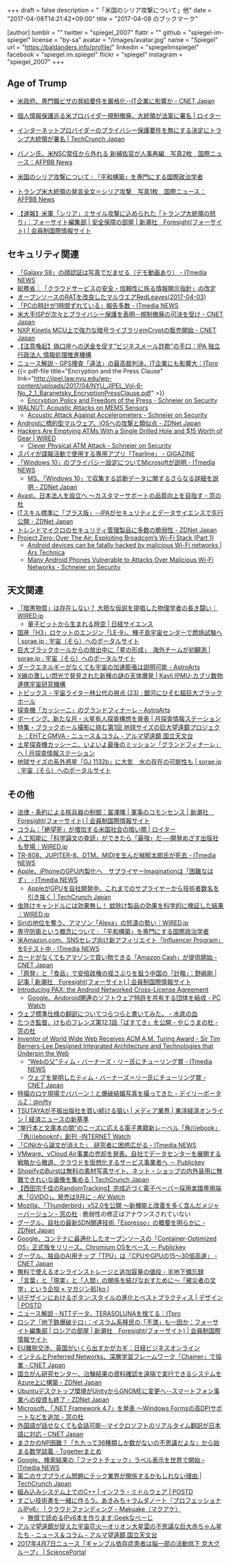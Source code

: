 +++
draft = false
description = "「米国のシリア攻撃について」他"
date = "2017-04-08T14:21:42+09:00"
title = "2017-04-08 のブックマーク"

[author]
  tumblr = ""
  twitter = "spiegel_2007"
  flattr = ""
  github = "spiegel-im-spiegel"
  license = "by-sa"
  avatar = "/images/avatar.jpg"
  name = "Spiegel"
  url = "https://baldanders.info/profile/"
  linkedin = "spiegelimspiegel"
  facebook = "spiegel.im.spiegel"
  flickr = "spiegel"
  instagram = "spiegel_2007"
+++

## Age of Trump

- [米政府、専門職ビザの発給要件を厳格化--IT企業に影響か - CNET Japan](https://japan.cnet.com/article/35099211/)
- [個人情報保護巡る米プロバイダー規制撤廃、大統領が法案に署名 | ロイター](http://jp.reuters.com/article/usa-internet-trump-idJPKBN176015)
- [インターネットプロバイダーのプライバシー保護要件を無にする決定にトランプ大統領が署名 | TechCrunch Japan](https://techcrunch.com/2017/04/03/trump-signs-resolution-removing-privacy-requirements-for-internet-providers/)
- [バノン氏、米NSC常任から外れる 新補佐官が人事再編　写真2枚　国際ニュース：AFPBB News](http://www.afpbb.com/articles/-/3124075)

- [米国のシリア攻撃について : 「平和構築」を専門にする国際政治学者](http://shinodahideaki.blog.jp/archives/15911911.html)
- [トランプ米大統領の発言全文＝シリア攻撃　写真1枚　国際ニュース：AFPBB News](http://www.afpbb.com/articles/-/3124318)
- [【速報】米軍「シリア」ミサイル攻撃に込められた「トランプ大統領の怒り」：フォーサイト編集部 | 安全保障の部屋 | 新潮社　Foresight(フォーサイト) | 会員制国際情報サイト](http://www.fsight.jp/articles/-/42179)

## セキュリティ関連

- [「Galaxy S8」の顔認証は写真でだませる（デモ動画あり） - ITmedia NEWS](http://www.itmedia.co.jp/news/articles/1704/03/news051.html)
- [総務省｜「クラウドサービスの安全・信頼性に係る情報開示指針」の改定](http://www.soumu.go.jp/menu_news/s-news/01ryutsu02_02000167.html)
- [オープンソースのRATを改良したマルウエアRedLeaves(2017-04-03)](https://www.jpcert.or.jp/magazine/acreport-redleaves.html)
- [「PCの時計が1時間ずれている」報告多数 - ITmedia NEWS](http://www.itmedia.co.jp/news/articles/1704/03/news076.html)
- [米大手ISPが次々とプライバシー保護を表明--規制撤廃の可決を受け - CNET Japan](https://japan.cnet.com/article/35099142/)
- [NXP Kinetis MCU上で強力な暗号ライブラリemCryptの販売開始 - CNET Japan](https://japan.cnet.com/release/30186098/)
- [【注意喚起】偽口座への送金を促す“ビジネスメール詐欺”の手口：IPA 独立行政法人 情報処理推進機構](http://www.ipa.go.jp/security/announce/20170403-bec.html)
- [ニュース解説 - GPS捜査「違法」の最高裁判決、IT企業にも影響大：ITpro](http://itpro.nikkeibp.co.jp/atcl/column/14/346926/033000910/)
- {{< pdf-file title="Encryption and the Press Clause" link="http://jipel.law.nyu.edu/wp-content/uploads/2017/04/NYU_JIPEL_Vol-6-No_2_1_Baranetsky_EncryptionPressClause.pdf" >}}
    - [Encryption Policy and Freedom of the Press - Schneier on Security](https://www.schneier.com/blog/archives/2017/04/encryption_poli.html)
- [WALNUT: Acoustic Attacks on MEMS Sensors](https://spqr.eecs.umich.edu/walnut/)
    - [Acoustic Attack Against Accelerometers - Schneier on Security](https://www.schneier.com/blog/archives/2017/04/acoustic_attack.html)
- [Androidに標的型マルウェア、iOSへの攻撃と類似点 - ZDNet Japan](https://japan.zdnet.com/article/35099258/)
- [Hackers Are Emptying ATMs With a Single Drilled Hole and $15 Worth of Gear | WIRED](https://www.wired.com/2017/04/hackers-emptying-atms-drill-15-worth-gear/)
    - [Clever Physical ATM Attack - Schneier on Security](https://www.schneier.com/blog/archives/2017/04/clever_physical.html)
- [スパイが諜報活動で使用する専用アプリ「Tearline」 - GIGAZINE](http://gigazine.net/news/20170407-tearline-spy-app/)
- [「Windows 10」のプライバシー設定についてMicrosoftが説明 - ITmedia NEWS](http://www.itmedia.co.jp/news/articles/1704/06/news094.html)
    - [MS、「Windows 10」で収集する診断データに関するさらなる詳細を説明 - ZDNet Japan](https://japan.zdnet.com/article/35099346/)
- [Avast、日本法人を設立へ ～カスタマーサポートの品質向上を目指す - 窓の杜](http://forest.watch.impress.co.jp/docs/news/1053544.html)
- [ITスキル標準に「プラス版」--IPAがセキュリティとデータサイエンスで先行公開 - ZDNet Japan](https://japan.zdnet.com/article/35099443/)
- [トレンドマイクロのセキュリティ管理製品に多数の脆弱性 - ZDNet Japan](https://japan.zdnet.com/article/35099446/)
- [Project Zero: Over The Air: Exploiting Broadcom’s Wi-Fi Stack (Part 1)](https://googleprojectzero.blogspot.jp/2017/04/over-air-exploiting-broadcoms-wi-fi_4.html)
    - [Android devices can be fatally hacked by malicious Wi-Fi networks | Ars Technica](https://arstechnica.com/security/2017/04/wide-range-of-android-phones-vulnerable-to-device-hijacks-over-wi-fi/)
    - [Many Android Phones Vulnerable to Attacks Over Malicious Wi-Fi Networks - Schneier on Security](https://www.schneier.com/blog/archives/2017/04/many_android_ph.html)

## 天文関連

- [「暗黒物質」は存在しない？ 大胆な仮説を提唱した物理学者の長き闘い｜WIRED.jp](http://wired.jp/2017/04/02/case-dark-matter/)
    - [量子ビットから生まれる時空 | 日経サイエンス](http://www.nikkei-science.com/201704_040.html)
- [国産「H3」ロケットのエンジン「LE-9」、種子島宇宙センターで燃焼試験へ | sorae.jp : 宇宙（そら）へのポータルサイト](http://sorae.jp/10/2017_04_03_h3.html)
- [巨大ブラックホールからの放出中に「星の形成」　海外チームが初観測 | sorae.jp : 宇宙（そら）へのポータルサイト](http://sorae.jp/030201/2017_04_04_black.html)
- [ダークエネルギーがなくても宇宙の加速膨張は説明可能 - AstroArts](http://www.astroarts.co.jp/article/hl/a/9044_darkenergy)
- [X線の激しい閃光で発見された新種の謎の天体爆発 | Kavli IPMU-カブリ数物連携宇宙研究機構](http://www.ipmu.jp/ja/20170331-Chandra-CDF-S)
- [トピックス - 宇宙ライター林公代の視点 (23) : 銀河にひそむ超巨大ブラックホール](http://subarutelescope.org/Topics/2017/04/03/j_index.html)
- [探査機「カッシーニ」のグランドフィナーレ - AstroArts](http://www.astroarts.co.jp/article/hl/a/9047_cassini)
- [ボーイング、新たな月・火星有人探査構想を発表 | 月探査情報ステーション](http://moonstation.jp/blog/lunarexp/boeing-annouces-new-deep-space-transit-and-transport-system-for-future-moon-and-mars-missions)
- [特集・ブラックホール撮影に挑む第1回 地球サイズの巨大望遠鏡プロジェクト：EHTとGMVA - ニュース＆コラム - アルマ望遠鏡 国立天文台](http://alma.mtk.nao.ac.jp/j/news/alma/2017/04051_ehtgmva.html)
- [土星探査機カッシーニ、いよいよ最後のミッション「グランドフィナーレ」へ | 月探査情報ステーション](http://moonstation.jp/blog/planetaryexp/cassini/cassini-to-start-its-grand-finale-mission-until-last-plunge-in-september)
- [地球サイズの系外惑星「GJ 1132b」に大気　水の存在の可能性も | sorae.jp : 宇宙（そら）へのポータルサイト](http://sorae.jp/10/2017_04_07_taiki.html)

## その他

- [法律・条約による核兵器の制御：冨澤暉 | 軍事のコモンセンス | 新潮社　Foresight(フォーサイト) | 会員制国際情報サイト](http://www.fsight.jp/articles/-/42159)
- [コラム：「絶望死」が増加する米国社会の暗い闇 | ロイター](http://jp.reuters.com/article/usa-death-failure-column-idJPKBN17218X)
- [人工知能に「科学論文の査読」ができたら「最強」だ──開発めざす出版社も登場｜WIRED.jp](http://wired.jp/2017/04/03/ai-can-solve-peer-review/)
- [TR-808、JUPITER-8、DTM、MIDIを生んだ梯郁太郎氏が死去 - ITmedia NEWS](http://www.itmedia.co.jp/news/articles/1704/02/news026.html)
- [Apple、iPhoneのGPU内製化へ　サプライヤーImaginationは「困難なはず」 - ITmedia NEWS](http://www.itmedia.co.jp/news/articles/1704/04/news056.html)
    - [AppleがGPUを自社開発中、これまでのサプライヤーから技術者数名を引き抜く | TechCrunch Japan](https://techcrunch.com/2017/04/03/apple-gpu-tech/)
- [虫除けキャンドルには効果無し！ 蚊除け製品の効果を科学的に検証した結果｜WIRED.jp](http://wired.jp/2017/04/02/in-high-tech-mimic-of-your-patio-scientists-find-the-best-mosquito-deterrent/)
- [Siriの地位を奪う、アマゾン「Alexa」の怒濤の勢い｜WIRED.jp](http://wired.jp/2017/04/03/best-iphone-assistant/)
- [専守防衛という概念について : 「平和構築」を専門にする国際政治学者](http://shinodahideaki.blog.jp/archives/15735486.html)
- [米Amazon.com、SNSセレブ向け新アフィリエイト「Influencer Program」をβテスト中 - ITmedia NEWS](http://www.itmedia.co.jp/news/articles/1704/03/news061.html)
- [カードがなくてもアマゾンで買い物できる「Amazon Cash」が提供開始 - CNET Japan](https://japan.cnet.com/article/35099192/)
- [「原発」と「食品」で安倍政権の揺さぶりを狙う中国の「計略」：野嶋剛 | 記事 | 新潮社　Foresight(フォーサイト) | 会員制国際情報サイト](http://www.fsight.jp/articles/-/42165)
- [Introducing PAX: the Android Networked Cross-License Agreement](https://blog.google/topics/public-policy/introducing-pax-android-networked-cross-license-agreement/)
    - [Google、Andoroid関連のソフトウェア特許を共有する団体を結成 - PC Watch](http://pc.watch.impress.co.jp/docs/news/1053025.html)
- [ウェブ標準仕様の翻訳についてつらつらと書いてみた。 - 水底の血](http://momdo.hatenablog.jp/entry/20170404/1491302373)
- [たつき監督、けものフレンズ第12.1話「ばすてき」を公開 - やじうまの杜 - 窓の杜](http://forest.watch.impress.co.jp/docs/serial/yajiuma/1053179.html)
- [Inventor of World Wide Web Receives ACM A.M. Turing Award - Sir Tim Berners-Lee Designed Integrated Architecture and Technologies that Underpin the Web](http://awards.acm.org/about/2016-turing)
    - [“Webの父”ティム・バーナーズ・リー氏にチューリング賞 - ITmedia NEWS](http://www.itmedia.co.jp/news/articles/1704/05/news065.html)
    - [ウェブを発明したティム・バーナーズ＝リー氏にチューリング賞 - CNET Japan](https://japan.cnet.com/article/35099270/)
- [特撮のロケ現場でババーン！と爆破結婚写真を撮ってきた - デイリーポータルZ：@nifty](http://portal.nifty.com/kiji/170403199224_1.htm)
- [TSUTAYAが不振出版社を買い続ける狙い | メディア業界 | 東洋経済オンライン | 経済ニュースの新基準](http://toyokeizai.net/articles/-/166250)
- [“単行本と文庫本の間”のニーズに応える電子書籍新レーベル「角川ebook」「角川ebooknf」創刊 -INTERNET Watch](http://internet.watch.impress.co.jp/docs/news/1053234.html)
- [「CiNiiから論文が消えた」　研究者に困惑広がる - ITmedia NEWS](http://www.itmedia.co.jp/news/articles/1704/05/news086.html)
- [VMware、vCloud Air事業の売却を発表。自社でデータセンターを展開する戦略から撤退、クラウドを仮想化するサービス事業者へ － Publickey](http://www.publickey1.jp/blog/17/vmwarevcloud_air.html)
- [ShopifyのBurstは無料の素材写真サイト、ネット・ショップの内外装用に無難できれいな画像を集める | TechCrunch Japan](https://techcrunch.com/2017/04/03/shopifys-burst-is-a-new-free-stock-photography-resource/)
- [【西田宗千佳のRandomTracking】完成近づく電子ペーパー採用楽譜専用端末「GVIDO」。発売は9月に - AV Watch](http://av.watch.impress.co.jp/docs/series/rt/1053005.html)
- [Mozilla、「Thunderbird」v52.0を公開 ～新機能と改善を多く含んだメジャーバージョン - 窓の杜](http://forest.watch.impress.co.jp/docs/news/1053260.html) : 脆弱性の修正はアナウンスされていない
- [グーグル、自社の最新SDN関連技術「Espresso」の概要を明らかに - ZDNet Japan](https://japan.zdnet.com/article/35099280/)
- [Google、コンテナに最適化したオープンソースの「Container-Optimized OS」正式版をリリース。Chromium OSをベース － Publickey](http://www.publickey1.jp/blog/17/googlecontainer-optimized_oschromium_os.html)
- [グーグル、独自のAI用チップ「TPU」は「CPUやGPUの15～30倍高速」 - CNET Japan](https://japan.cnet.com/article/35099335/)
- [無料で使えるオンラインストレージと追加容量の値段 - 半地下備忘録](http://blog.0108note.com/entry/2017/04/06/090000)
- [「言葉」と「現実」と「人間」の関係を結びなおすために〜「被災者の文学」という企投 « マガジン航[kɔː]](https://magazine-k.jp/2017/04/06/literature-after-disaster/)
- [UIデザインにおけるボタン:スタイルの進化とベストプラクティス | デザイン | POSTD](http://postd.cc/buttons-in-ui-design-the-evolution-of-style-and-best-practices/)
- [ニュース解説 - NTTデータ、TERASOLUNAを捨てる：ITpro](http://itpro.nikkeibp.co.jp/atcl/column/14/346926/040400918/?rt=nocnt)
- [ロシア「地下鉄爆破テロ」：イスラム系移民の「不満」も一因か：フォーサイト編集部 | ロシアの部屋 | 新潮社　Foresight(フォーサイト) | 会員制国際情報サイト](http://www.fsight.jp/articles/-/42172)
- [EU離脱交渉、英国がいくら出すかがカギ：日経ビジネスオンライン](http://business.nikkeibp.co.jp/atcl/opinion/15/108556/040600009/?rt=nocnt)
- [インテルとPreferred Networks、深層学習フレームワーク「Chainer」で協業 - CNET Japan](https://japan.cnet.com/article/35099356/)
- [国立がん研究センター、治験結果の資料確認を遠隔で実行できるシステムをAzure上に構築 - ZDNet Japan](https://japan.zdnet.com/article/35099338/)
- [Ubuntuデスクトップ環境がUnityからGNOMEに変更へ--スマートフォン事業への投資も終了 - ZDNet Japan](https://japan.zdnet.com/article/35099391/)
- [Microsoft、「.NET Framework 4.7」を発表 ～Windows Formsの高DPIサポートなどを追加 - 窓の杜](http://forest.watch.impress.co.jp/docs/news/1053521.html)
- [外国語が話せなくても会話可能--マイクロソフトのリアルタイム翻訳が日本語に対応 - CNET Japan](https://japan.cnet.com/article/35099405/)
- [まさかのNP困難？「九九って36種類しか数がないの不思議だよな」から始まる数学談義 - Togetterまとめ](https://togetter.com/li/1098244)
- [Google、検索結果の「ファクトチェック」ラベル表示を世界で開始 - ITmedia NEWS](http://www.itmedia.co.jp/news/articles/1704/08/news015.html)
- [第二のサブプライム問題にテック業界が関係するかもしれない理由 | TechCrunch Japan](https://techcrunch.com/2017/03/28/tech-will-lead-to-new-sub-prime-crunch/)
- [組み込みシステム上でのC++ | インフラ・ミドルウェア | POSTD](http://postd.cc/embedded-cpp/)
- [すごい技術書を一緒に作ろう。あきみち＋ラムダノート『プロフェッショナルIPv6』 | クラウドファンディング - Makuake（マクアケ）](https://www.makuake.com/project/ipv6/)
    - [無償で読めるIPv6本を作ります:Geekなぺーじ](http://www.geekpage.jp/blog/?id=2017-4-7-1)
- [アルマ望遠鏡が捉えた宇宙花火—オリオン大星雲の不思議な巨大赤ちゃん星たち - ニュース＆コラム - アルマ望遠鏡 国立天文台](http://alma.mtk.nao.ac.jp/j/news/info/2017/0407post_703.html)
- [2017年4月7日ニュース「ギャンブル依存症患者は脳一部の活動低下 京大グループ」 | SciencePortal](http://scienceportal.jst.go.jp/news/newsflash_review/newsflash/2017/04/20170407_01.html)
